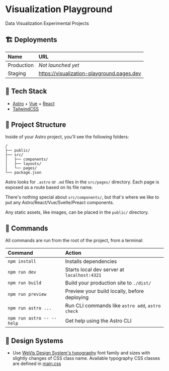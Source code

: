 # Visualization Playground

Data Visualization Experimental Projects

## 🏗️ Deployments

| Name       | URL                                        |
| :--------- | :----------------------------------------- |
| Production | _Not launched yet_                         |
| Staging    | https://visualization-playground.pages.dev |

## 🍱 Tech Stack

- [Astro](https://astro.build) + [Vue](https://vuejs.org) + [React](https://react.dev/)
- [TailwindCSS](https://tailwindcss.com)

## 🚀 Project Structure

Inside of your Astro project, you'll see the following folders:

```text
/
├── public/
├── src/
│   ├── components/
│   ├── layouts/
│   └── pages/
└── package.json
```

Astro looks for `.astro` or `.md` files in the `src/pages/` directory. Each page is exposed as a route based on its file name.

There's nothing special about `src/components/`, but that's where we like to put any Astro/React/Vue/Svelte/Preact components.

Any static assets, like images, can be placed in the `public/` directory.

## 🧞 Commands

All commands are run from the root of the project, from a terminal:

| Command                   | Action                                           |
| :------------------------ | :----------------------------------------------- |
| `npm install`             | Installs dependencies                            |
| `npm run dev`             | Starts local dev server at `localhost:4321`      |
| `npm run build`           | Build your production site to `./dist/`          |
| `npm run preview`         | Preview your build locally, before deploying     |
| `npm run astro ...`       | Run CLI commands like `astro add`, `astro check` |
| `npm run astro -- --help` | Get help using the Astro CLI                     |

## 🎨 Design Systems

- Use [WeVis Design System's typography](https://wevisdemo.github.io/design-systems/typography/) font family and sizes with slightly changes of CSS class name. Available typography CSS classes are defined in [main.css](src/assets/main.css)
